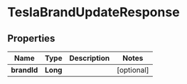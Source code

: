 

# TeslaBrandUpdateResponse


## Properties

Name | Type | Description | Notes
------------ | ------------- | ------------- | -------------
**brandId** | **Long** |  |  [optional]




